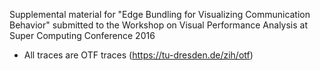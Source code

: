Supplemental material for "Edge Bundling for Visualizing Communication Behavior" submitted to the Workshop on Visual Performance Analysis at Super Computing Conference 2016

- All traces are OTF traces (https://tu-dresden.de/zih/otf)
